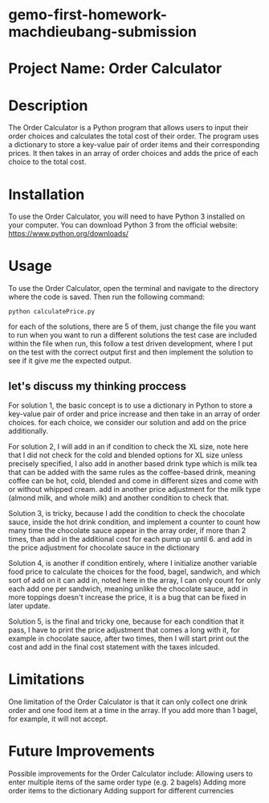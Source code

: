 # gemo-first-homework-machdieubang-submission

# Project Name: Order Calculator
# Description
The Order Calculator is a Python program that allows users to input their order choices and calculates the total cost of their order. The program uses a dictionary to store a key-value pair of order items and their corresponding prices. It then takes in an array of order choices and adds the price of each choice to the total cost.

# Installation
To use the Order Calculator, you will need to have Python 3 installed on your computer. You can download Python 3 from the official website: https://www.python.org/downloads/

# Usage
To use the Order Calculator, open the terminal and navigate to the directory where the code is saved. Then run the following command:

```python calculatePrice.py```

for each of the solutions, there are 5 of them, just change the file you want to run when you want to run a different solutions
the test case are included within the file when run, this follow a test driven development, where I put on the test with the correct output first and then implement the solution to see if it give me the expected output.

## let's discuss my thinking proccess
For solution 1, the basic concept is to use a dictionary in Python to store a key-value pair of order and price increase and then take in an array of order choices. for each choice, we consider our solution and add on the price additionally.

For solution 2, I will add in an if condition to check the XL size, note here that I did not check for the cold and blended options for XL size unless precisely specified, I also add in another based drink type which is milk tea that can be added with the same rules as the coffee-based drink, meaning coffee can be hot, cold, blended and come in different sizes and come with or without whipped cream. add in another price adjustment for the milk type (almond milk, and whole milk) and another condition to check that.

Solution 3, is tricky, because I add the condition to check the chocolate sauce, inside the hot drink condition, and implement a counter to count how many time the chocolate sauce appear in the array order, if more than 2 times, than add in the additional cost for each pump up until 6. and add in the price adjustment for chocolate sauce in the dictionary

Solution 4, is another if condition entirely, where I initialize another variable food price to calculate the choices for the food, bagel, sandwich, and which sort of add on it can add in, noted here in the array, I can only count for only each add one per sandwich, meaning unlike the chocolate sauce, add in more toppings doesn't increase the price, it is a bug that can be fixed in later update. 

Solution 5, is the final and tricky one, because for each condition that it pass, I have to print the price adjustment that comes a long with it, for example in chocolate sauce, after two times, then I will start print out the cost and add in the final cost statement with the taxes inlcuded.

# Limitations
One limitation of the Order Calculator is that it can only collect one drink order and one food item at a time in the array. If you add more than 1 bagel, for example, it will not accept.

# Future Improvements
Possible improvements for the Order Calculator include:
Allowing users to enter multiple items of the same order type (e.g. 2 bagels)
Adding more order items to the dictionary
Adding support for different currencies

